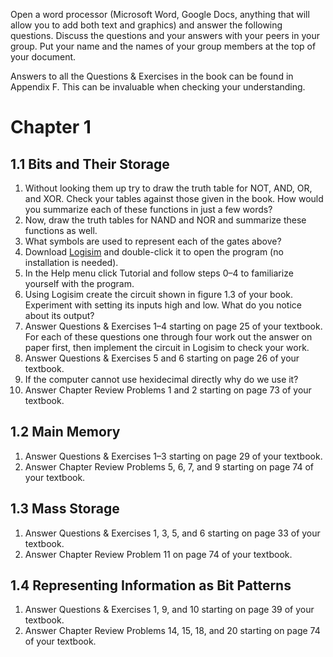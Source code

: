 Open a word processor (Microsoft Word, Google Docs, anything that will allow you to add both text and graphics) and answer the following questions. Discuss the questions and your answers with your peers in your group. Put your name and the names of your group members at the top of your document.

Answers to all the Questions & Exercises in the book can be found in Appendix F. This can be invaluable when checking your understanding.

# Chapter 1

## 1.1 Bits and Their Storage

1. Without looking them up try to draw the truth table for NOT, AND, OR, and XOR. Check your tables against those given in the book. How would you summarize each of these functions in just a few words?
2. Now, draw the truth tables for NAND and NOR and summarize these functions as well.
3. What symbols are used to represent each of the gates above?
4. Download [Logisim](https://drive.google.com/file/d/0B1ODsqqIQg7sMHl5WV9lcXhMS0E/view?usp=sharing) and double-click it to open the program (no installation is needed).
5. In the Help menu click Tutorial and follow steps 0–4 to familiarize yourself with the program.
6. Using Logisim create the circuit shown in figure 1.3 of your book. Experiment with setting its inputs high and low. What do you notice about its output?
7. Answer Questions & Exercises 1–4 starting on page 25 of your textbook. For each of these questions one through four work out the answer on paper first, then implement the circuit in Logisim to check your work.
8. Answer Questions & Exercises 5 and 6 starting on page 26 of your textbook. 
9. If the computer cannot use hexidecimal directly why do we use it?
10. Answer Chapter Review Problems 1 and 2 starting on page 73 of your textbook.

## 1.2 Main Memory

1. Answer Questions & Exercises 1–3 starting on page 29 of your textbook.
2. Answer Chapter Review Problems 5, 6, 7, and 9 starting on page 74 of your textbook.

## 1.3 Mass Storage

1. Answer Questions & Exercises 1, 3, 5, and 6 starting on page 33 of your textbook.
2. Answer Chapter Review Problem 11 on page 74 of your textbook.

## 1.4 Representing Information as Bit Patterns

1. Answer Questions & Exercises 1, 9, and 10  starting on page 39 of your textbook.
2. Answer Chapter Review Problems 14, 15, 18, and 20 starting on page 74 of your textbook.
